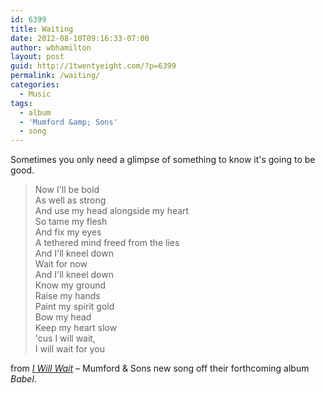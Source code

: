 ```yaml
---
id: 6399
title: Waiting
date: 2012-08-10T09:16:33-07:00
author: wbhamilton
layout: post
guid: http://1twentyeight.com/?p=6399
permalink: /waiting/
categories:
  - Music
tags:
  - album
  - 'Mumford &amp; Sons'
  - song
---
```

Sometimes you only need a glimpse of something to know it's going to be good.

> Now I'll be bold  
> As well as strong  
> And use my head alongside my heart  
> So tame my flesh  
> And fix my eyes  
> A tethered mind freed from the lies  
> And I'll kneel down  
> Wait for now  
> And I'll kneel down  
> Know my ground  
> Raise my hands  
> Paint my spirit gold  
> Bow my head  
> Keep my heart slow  
> 'cus I will wait,  
> I will wait for you

from _[I Will Wait](http://www.amazon.com/gp/product/B008UU8ED2/ref=as_li_ss_tl?ie=UTF8&camp=1789&creative=390957&creativeASIN=B008UU8ED2&linkCode=as2&tag=1twentyeight-20)_ – Mumford & Sons new song off their forthcoming album _Babel_.
